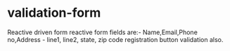 # validation-form
Reactive driven form
reactive form  fields are:-
Name,Email,Phone no,Address - line1, line2, state, zip code
registration button 
validation also.


